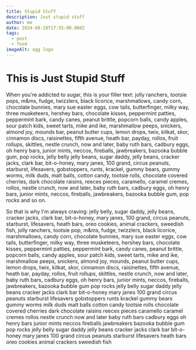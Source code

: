```yaml
---
title: Stupid Stuff
description: Just stupid stuff
author: me
date: 2024-08-10T17:55:00.000Z
tags:
  - post
  - food
imageAlt: agg logo
---
```

# This is Just Stupid Stuff



When you're addicted to sugar, this is your filler text: jolly ranchers, tootsie pops, m&ms, fudge, twizzlers, black licorice, marshmallows, candy corn, chocolate bunnies, mary sue easter eggs, cow tails, butterfinger, milky way, three musketeers, hershey bars, chocolate kisses, peppermint patties, peppermint bark, candy canes, peanut brittle, popcorn balls, candy apples, sour patch kids, sweet tarts, mike and ike, marshmallow peeps, snickers, almond joy, mounds bar, peanut butter cups, lemon drops, twix, kitkat, skor, cinnamon discs, raisinettes, fifth avenue, heath bar, payday, rollos, fruit rollups, skittles, nestle crunch, now and later, baby ruth bars, cadbury eggs, oh henry bars, junior mints, neccos, fireballs, jawbreakers, bazooka bubble gum, pop rocks, jelly belly jelly beans, sugar daddy, jelly beans, cracker jacks, clark bar, bit-o-honey, mary janes, 100 grand, circus peanuts, starburst, lifesavers, gobstoppers, runts, krackel, gummy bears, gummy worms, milk duds, malt balls, cotton candy, tootsie rolls, chocolate covered cherries, dark chocolate raisins, reeces pieces, caramello, caramel cremes, rollos, nestle crunch, now and later, baby ruth bars, cadbury eggs, oh henry bars, junior mints, neccos, fireballs, jawbreakers, bazooka bubble gum, pop rocks and so on.



So that is why I'm always craving: jelly belly, sugar daddy, jelly beans, cracker jacks, clark bar, bit-o-honey, mary janes, 100 grand, circus peanuts, starburst, lifesavers, heath bars, oreo cookies, animal crackers, sweedish fish, jolly ranchers, tootsie pop, m&ms, fudge, twizzlers, black licorice, marshmallows, candy corn, chocolate bunnies, mary sue easter eggs, cow tails, butterfinger, milky way, three musketeers, hershey bars, chocolate kisses, peppermint patties, peppermint bark, candy canes, peanut brittle, popcorn balls, candy apples, sour patch kids, sweet tarts, mike and ike, marshmallow peeps, snickers, almond joy, mounds, peanut butter cups, lemon drops, twix, kitkat, skor, cinnamon discs, raisinettes, fifth avenue, heath bar, payday, rollos, fruit rollups, skittles, nestle crunch, now and later, baby ruth bars, cadbury eggs, oh henry bars, junior mints, neccos, fireballs, jawbreakers, bazooka bubble gum pop rocks jelly belly sugar daddy jelly beans cracker jacks clark bar bit-o-honey mary janes 100 grand circus peanuts starburst lifesavers gobstoppers runts krackel gummy bears gummy worms milk duds malt balls cotton candy tootsie rolls chocolate covered cherries dark chocolate raisins reeces pieces caramello caramel cremes rollos nestle crunch now and later baby ruth bars cadbury eggs oh henry bars junior mints neccos fireballs jawbreakers bazooka bubble gum pop rocks jelly belly sugar daddy jelly beans cracker jacks clark bar bit-o-honey mary janes 100 grand circus peanuts starburst lifesavers heath bars oreo cookies animal crackers sweedish fish
